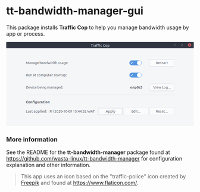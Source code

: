 # tt-bandwidth-manager-gui
This package installs **Traffic Cop** to help you manage bandwidth usage by app or process.

![Traffic Cop](data/traffic-cop.png)

### More information
See the README for the **tt-bandwidth-manager** package found at https://github.com/wasta-linux/tt-bandwidth-manager for configuration explanation and other information.

> This app uses an icon based on the "traffic-police" icon created by [Freepik](https://www.flaticon.com/authors/freepik) and found at https://www.flaticon.com/.
